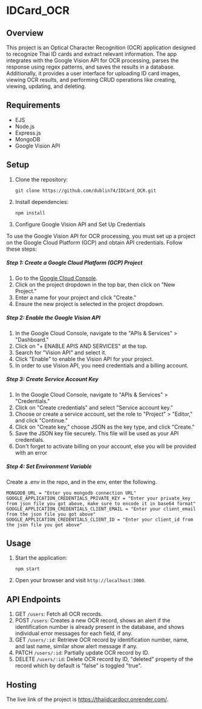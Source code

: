 # IDCard_OCR

## Overview

This project is an Optical Character Recognition (OCR) application designed to recognize Thai ID cards and extract relevant information. The app integrates with the Google Vision API for OCR processing, parses the response using regex patterns, and saves the results in a database. Additionally, it provides a user interface for uploading ID card images, viewing OCR results, and performing CRUD operations like creating, viewing, updating, and deleting.

## Requirements

- EJS
- Node.js
- Express.js
- MongoDB 
- Google Vision API 

## Setup

1. Clone the repository:

   ```git clone https://github.com/dublin74/IDCard_OCR.git```

2. Install dependencies:
   
    ```npm install```

3. Configure Google Vision API and Set Up Credentials

To use the Google Vision API for OCR processing, you must set up a project on the Google Cloud Platform (GCP) and obtain API credentials. Follow these steps:

##### Step 1: Create a Google Cloud Platform (GCP) Project

1. Go to the [Google Cloud Console](https://console.cloud.google.com/).
2. Click on the project dropdown in the top bar, then click on "New Project."
3. Enter a name for your project and click "Create."
4. Ensure the new project is selected in the project dropdown.

##### Step 2: Enable the Google Vision API

1. In the Google Cloud Console, navigate to the "APIs & Services" > "Dashboard."
2. Click on "+ ENABLE APIS AND SERVICES" at the top.
3. Search for "Vision API" and select it.
4. Click "Enable" to enable the Vision API for your project.
5. In order to use Vision API, you need credentials and a billing account.

##### Step 3: Create Service Account Key

1. In the Google Cloud Console, navigate to "APIs & Services" > "Credentials."
2. Click on "Create credentials" and select "Service account key."
3. Choose or create a service account, set the role to "Project" > "Editor," and click "Continue."
4. Click on "Create key," choose JSON as the key type, and click "Create."
5. Save the JSON key file securely. This file will be used as your API credentials.
6. Don't forget to activate billing on your account, else you will be provided with an error

##### Step 4: Set Environment Variable

Create a .env in the repo, and in the env, enter the following.

```
MONGODB_URL = "Enter you mongodb connection URL"
GOOGLE_APPLICATION_CREDENTIALS_PRIVATE_KEY = "Enter your private_key from json file you got above, make sure to encode it in base64 format"
GOOGLE_APPLICATION_CREDENTIALS_CLIENT_EMAIL = "Enter your client_email from the json file you got above"
GOOGLE_APPLICATION_CREDENTIALS_CLIENT_ID = "Enter your client_id from the json file you got above"
```

## Usage

1. Start the application:

    ```npm start```
   
2. Open your browser and visit ```http://localhost:3000```.


## API Endpoints

1. GET ```/users```:  Fetch all OCR records.
2. POST ```/users```: Creates a new OCR record, shows an alert if the identification number is already present in the database, and shows individual error messages for each field, if any.
3. GET ```/users/:id```: Retrieve OCR record by identification number, name, and last name, similar show alert message if any.
4. PATCH ```/users/:id```: Partially update OCR record by ID. 
5. DELETE ```/users/:id```: Delete OCR record by ID, "deleted" property of the record which by default is "false" is toggled "true".


## Hosting

The live link of the project is https://thaiidcardocr.onrender.com/.


